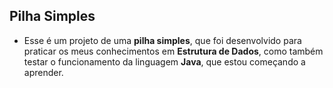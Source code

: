 ## Pilha Simples

- Esse é um projeto de uma **pilha simples**, que foi desenvolvido para praticar os meus conhecimentos em **Estrutura de Dados**, como também testar o funcionamento da linguagem **Java**, que estou começando a aprender.